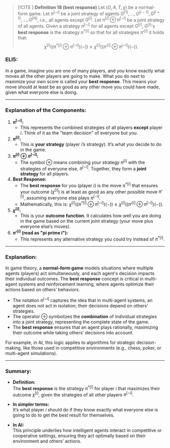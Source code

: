 
>[!CITE ] **Definition 18 (best response)**
>Let $(G, A, T, \chi)$ be a normal-form game. Let $\pi^{[-i]}$ be a joint strategy of agents $G^{[1]}, \dots, G^{[i-1]}, G^{[i+1]}, \dots, G^{[N]}$, i.e., all agents except $G^{[i]}$.
>Let $\pi^{[i]} \oplus \pi^{[-i]}$ be a joint strategy of all agents. Given a strategy $\pi^{[-i]}$ for all agents except $G^{[i]}$, $G^{[i]}$'s **best response** is the strategy $\pi^{*[i]}$ so that for all strategies $\pi'^{[i]}$ it holds that:
$$\chi^{[i]}((\pi^{*[i]} \oplus \pi^{[-i]})(-)) \geq \chi^{[i]}((\pi'^{[i]} \oplus \pi^{[-i]})(-)).$$


### ELI5:

In a game, imagine you are one of many players, and you know exactly what moves all the other players are going to make. What you do next to maximize your own score is called your **best response**. This means your move should at least be as good as any other move you could have made, given what everyone else is doing.

---

### Explanation of the Components:

1. **$\pi^{[-i]}$:**    
    - This represents the combined strategies of all players **except** player $i$. Think of it as the "team decision" of everyone but you.
2. **$\pi^{[i]}$:**
    - This is **your strategy** (player $i$’s strategy). It’s what you decide to do in the game.
3. **$\pi^{[i]} \oplus \pi^{[-i]}$:**
    - The symbol $\oplus$ means combining your strategy $\pi^{[i]}$ with the strategies of everyone else, $\pi^{[-i]}$. Together, they form a **joint strategy** for all players.
4. **Best Response:**
    - The **best response** for you (player $i$) is the move $\pi^{*[i]}$ that ensures your outcome ($\chi^{[i]}$) is at least as good as any other possible move $\pi'^{[i]}$, assuming everyone else plays $\pi^{[-i]}$.
    - Mathematically, this is: $\chi^{[i]}((\pi^{*[i]} \oplus \pi^{[-i]})(-)) \geq \chi^{[i]}((\pi'^{[i]} \oplus \pi^{[-i]})(-)).$
1. **$\chi^{[i]}$:**
    - This is your **outcome function**. It calculates how well you are doing in the game based on the current joint strategy (your move plus everyone else’s moves).
2. **$\pi'^{[i]}$ (read as "pi prime i"):**
    - This represents any alternative strategy you could try instead of $\pi^{*[i]}$.

---

### Explanation:

In game theory, a **normal-form game** models situations where multiple agents (players) act simultaneously, and each agent's decision impacts their individual outcomes. The **best response** concept is critical in multi-agent systems and reinforcement learning, where agents optimize their actions based on others’ behaviors.

- The notation $\pi^{[-i]}$ captures the idea that in multi-agent systems, an agent does not act in isolation; their decisions depend on others' strategies.
- The operator $\oplus$ symbolizes the **combination** of individual strategies into a joint strategy, representing the complete state of the game.
- The **best response** ensures that an agent plays rationally, maximizing their outcome while taking others’ decisions into account.

For example, in AI, this logic applies to algorithms for strategic decision-making, like those used in competitive environments (e.g., chess, poker, or multi-agent simulations).

---

### Summary:

- **Definition:**  
    The **best response** is the strategy $\pi^{*[i]}$ for player $i$ that maximizes their outcome $\chi^{[i]}$, given the strategies of all other players $\pi^{[-i]}$.
    
- **In simpler terms:**  
    It’s what player $i$ should do if they know exactly what everyone else is going to do to get the best result for themselves.
    
- **In AI:**  
    This principle underlies how intelligent agents interact in competitive or cooperative settings, ensuring they act optimally based on their environment and others’ actions.
